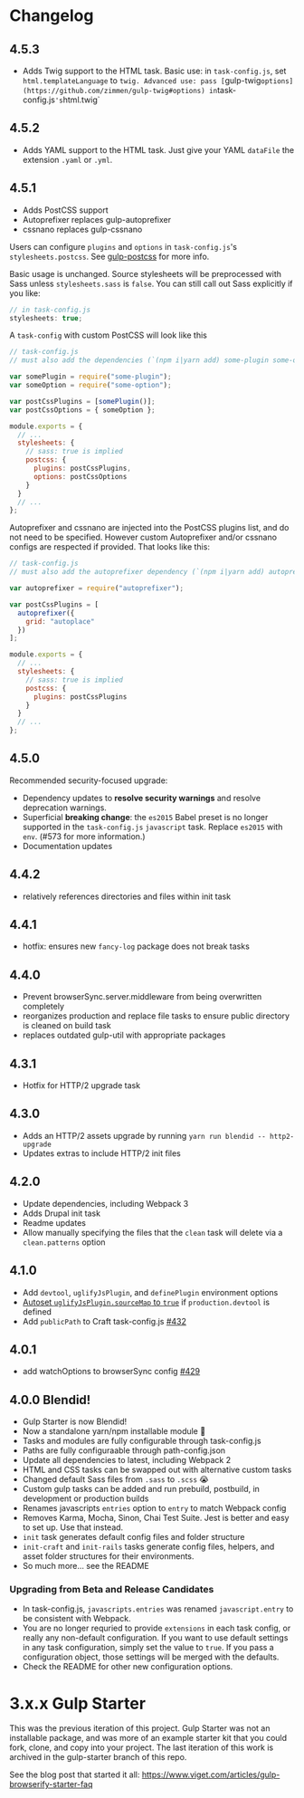 # Changelog

## 4.5.3

- Adds Twig support to the HTML task.
  Basic use: in `task-config.js`, set `html.templateLanguage` to `twig. Advanced use: pass [`gulp-twig`options](https://github.com/zimmen/gulp-twig#options) in`task-config.js`'s`html.twig`

## 4.5.2

- Adds YAML support to the HTML task. Just give your YAML `dataFile` the extension `.yaml` or `.yml`.

## 4.5.1

- Adds PostCSS support
- Autoprefixer replaces gulp-autoprefixer
- cssnano replaces gulp-cssnano

Users can configure `plugins` and `options` in `task-config.js`'s `stylesheets.postcss`. See [gulp-postcss](https://github.com/postcss/gulp-postcss) for more info.

Basic usage is unchanged. Source stylesheets will be preprocessed with Sass unless `stylesheets.sass` is `false`. You can still call out Sass explicitly if you like:

```javascript
// in task-config.js
stylesheets: true;
```

A `task-config` with custom PostCSS will look like this

```javascript
// task-config.js
// must also add the dependencies (`(npm i|yarn add) some-plugin some-option`)

var somePlugin = require("some-plugin");
var someOption = require("some-option");

var postCssPlugins = [somePlugin()];
var postCssOptions = { someOption };

module.exports = {
  // ...
  stylesheets: {
    // sass: true is implied
    postcss: {
      plugins: postCssPlugins,
      options: postCssOptions
    }
  }
  // ...
};
```

Autoprefixer and cssnano are injected into the PostCSS plugins list, and do not need to be specified. However custom Autoprefixer and/or cssnano configs are respected if provided. That looks like this:

```javascript
// task-config.js
// must also add the autoprefixer dependency (`(npm i|yarn add) autoprefixer`)

var autoprefixer = require("autoprefixer");

var postCssPlugins = [
  autoprefixer({
    grid: "autoplace"
  })
];

module.exports = {
  // ...
  stylesheets: {
    // sass: true is implied
    postcss: {
      plugins: postCssPlugins
    }
  }
  // ...
};
```

## 4.5.0

Recommended security-focused upgrade:

- Dependency updates to **resolve security warnings** and resolve deprecation warnings.
- Superficial **breaking change**: the `es2015` Babel preset is no longer supported in the `task-config.js` `javascript` task. Replace `es2015` with `env`. (#573 for more information.)
- Documentation updates

## 4.4.2

- relatively references directories and files within init task

## 4.4.1

- hotfix: ensures new `fancy-log` package does not break tasks

## 4.4.0

- Prevent browserSync.server.middleware from being overwritten completely
- reorganizes production and replace file tasks to ensure public directory is cleaned on build task
- replaces outdated gulp-util with appropriate packages

## 4.3.1

- Hotfix for HTTP/2 upgrade task

## 4.3.0

- Adds an HTTP/2 assets upgrade by running `yarn run blendid -- http2-upgrade`
- Updates extras to include HTTP/2 init files

## 4.2.0

- Update dependencies, including Webpack 3
- Adds Drupal init task
- Readme updates
- Allow manually specifying the files that the `clean` task will delete via a `clean.patterns` option

## 4.1.0

- Add `devtool`, `uglifyJsPlugin`, and `definePlugin` environment options
- [Autoset `uglifyJsPlugin.sourceMap` to `true`](https://github.com/webpack/webpack/issues/2704#issuecomment-228860162) if `production.devtool` is defined
- Add `publicPath` to Craft task-config.js [#432](https://github.com/vigetlabs/blendid/issues/432)

## 4.0.1

- add watchOptions to browserSync config [#429](https://github.com/vigetlabs/blendid/pull/429)

## 4.0.0 Blendid!

- Gulp Starter is now Blendid!
- Now a standalone yarn/npm installable module :tada:
- Tasks and modules are fully configurable through task-config.js
- Paths are fully configuraable through path-config.json
- Update all dependencies to latest, including Webpack 2
- HTML and CSS tasks can be swapped out with alternative custom tasks
- Changed default Sass files from `.sass` to `.scss` 😭
- Custom gulp tasks can be added and run prebuild, postbuild, in development or production builds
- Renames javascripts `entries` option to `entry` to match Webpack config
- Removes Karma, Mocha, Sinon, Chai Test Suite. Jest is better and easy to set up. Use that instead.
- `init` task generates default config files and folder structure
- `init-craft` and `init-rails` tasks generate config files, helpers, and asset folder structures for their environments.
- So much more... see the README

### Upgrading from Beta and Release Candidates

- In task-config.js, `javascripts.entries` was renamed `javascript.entry` to be consistent with Webpack.
- You are no longer requried to provide `extensions` in each task config, or really any non-default configuration. If you want to use default settings in any task configuration, simply set the value to `true`. If you pass a configuration object, those settings will be merged with the defaults.
- Check the README for other new configuration options.

# 3.x.x Gulp Starter

This was the previous iteration of this project. Gulp Starter was not an installable package, and was more of an example starter kit that you could fork, clone, and copy into your project. The last iteration of this work is archived in the gulp-starter branch of this repo.

See the blog post that started it all:
https://www.viget.com/articles/gulp-browserify-starter-faq
